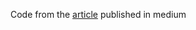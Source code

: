 Code from the [article](https://medium.com/@celiovasconcelos/keep-your-application-layer-dryer-using-an-intelligent-hydration-process-2fd4a14d2be9) published in medium